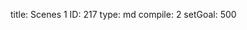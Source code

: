title:          Scenes 1
ID:             217
type:           md
compile:        2
setGoal:        500


